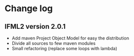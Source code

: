 # Change log

## IFML2 version 2.0.1
* Add maven Project Object Model for easy the distribution
* Divide all sources to few maven modules
* Small refactoring (replace some loops with lambda)